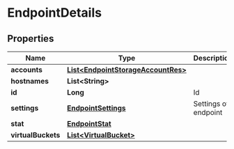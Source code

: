
# EndpointDetails

## Properties
Name | Type | Description | Notes
------------ | ------------- | ------------- | -------------
**accounts** | [**List&lt;EndpointStorageAccountRes&gt;**](EndpointStorageAccountRes.md) |  |  [optional]
**hostnames** | **List&lt;String&gt;** |  |  [optional]
**id** | **Long** | Id |  [optional]
**settings** | [**EndpointSettings**](EndpointSettings.md) | Settings of endpoint | 
**stat** | [**EndpointStat**](EndpointStat.md) |  |  [optional]
**virtualBuckets** | [**List&lt;VirtualBucket&gt;**](VirtualBucket.md) |  |  [optional]



